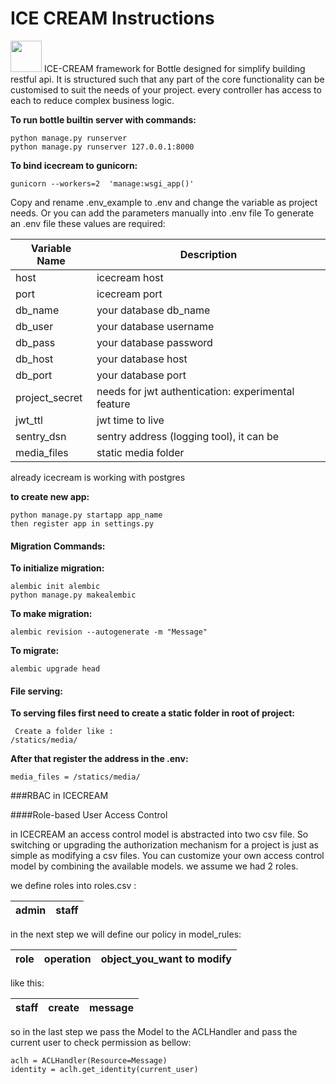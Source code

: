 # **ICE CREAM Instructions** 

<img src="https://raw.githubusercontent.com/xenups/bottle_restfool/master/ICECREAM/statics/images/ice.png" width="50" height="50">
ICE-CREAM framework for Bottle designed for simplify building restful api. It is structured such that any part of the core functionality can be customised to suit the needs of your project. every controller has access to each to reduce complex business logic.

**To run bottle builtin server with commands:**
    
    python manage.py runserver 
    python manage.py runserver 127.0.0.1:8000

**To bind icecream to gunicorn:**
    
    gunicorn --workers=2  'manage:wsgi_app()'

 
Copy and rename .env_example to .env and change the variable as project needs.
Or you can add the parameters manually into .env file
To generate an .env file these values are required:

| Variable Name                     | Description                    |
|-----------------------------------|--------------------------------|
| host                     | icecream host |
| port                     | icecream port |
| db_name                  | your database db_name|
| db_user                  | your database username|
| db_pass                  | your database password|
| db_host                  | your database host|
| db_port                  | your database port|
| project_secret            | needs for jwt authentication: experimental feature|
| jwt_ttl            | jwt time to live|
| sentry_dsn            | sentry address (logging tool), it can be|
| media_files            | static media folder|

already icecream is working with postgres

**to create new app:**

    python manage.py startapp app_name
    then register app in settings.py

#### **Migration Commands:**
**To initialize migration:** 

    alembic init alembic
    python manage.py makealembic
    

**To make migration:**

    alembic revision --autogenerate -m "Message"

**To migrate:**

    alembic upgrade head


 #### **File serving:**
**To serving files first  need to create a static folder in root of project:**

     Create a folder like :
    /statics/media/
**After that register the address in the .env:**

    media_files = /statics/media/
    
###RBAC in ICECREAM

####Role-based User Access Control

in ICECREAM an access control model is abstracted into two csv file. So switching or upgrading the authorization mechanism for a project is just as simple as modifying a csv files. You can customize your own access control model by combining the available models.
we assume we had 2 roles.

we define roles into roles.csv :

| admin                     | staff                    |
|-----------------------------------|--------------------------------|

in the next step we will define our policy in model_rules:

| role                     | operation                    |       object_you_want to modify      |
|-----------------------------------|--------------------------------|--------------------------------|

like this: 

| staff                     | create                    |       message      |
|-----------------------------------|--------------------------------|--------------------------------|

so in the last step we pass the Model to the ACLHandler
and pass the current user to check permission as bellow:

    aclh = ACLHandler(Resource=Message)
    identity = aclh.get_identity(current_user)